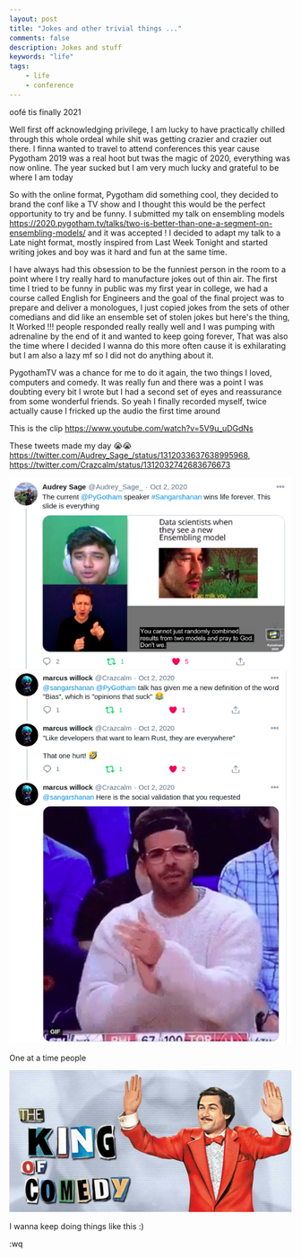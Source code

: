 ```yaml
---
layout: post
title: "Jokes and other trivial things ..."
comments: false
description: Jokes and stuff
keywords: "life"
tags:
    - life
    - conference
---
```


oofé tis finally 2021


Well first off acknowledging privilege, I am lucky to have practically chilled through this whole
ordeal while shit was getting crazier and crazier out there. I finna wanted to travel to attend conferences
this year cause Pygotham 2019 was a real hoot but twas the magic of 2020, everything was now online. The year sucked but I am very much lucky and grateful to be where I am today 

So with the online format, Pygotham did something cool, they decided to brand the conf like a TV show 
and I thought this would be the perfect opportunity to try and be funny. I submitted my talk 
on ensembling models <https://2020.pygotham.tv/talks/two-is-better-than-one-a-segment-on-ensembling-models/> 
and it was accepted ! I decided to adapt my talk to a Late night format, mostly inspired from 
Last Week Tonight and started writing jokes and boy was it hard and fun at the same time.

I have always had this obsession to be the funniest person in the room to a point where I try really hard to manufacture jokes 
out of thin air. The first time I tried to be funny in public was my first year in college, we had
a course called English for Engineers and the goal of the final project was to prepare and deliver a monologues, I just copied 
jokes from the sets of other comedians and did like an ensemble set of stolen jokes but here's the thing, It Worked !!! people 
responded really really well and I was pumping with adrenaline by the end of it and wanted to keep going forever, That was also 
the time where I decided I wanna do this more often cause it is exhilarating but I am also a lazy mf so I did not do anything 
about it.

PygothamTV was a chance for me to do it again, the two things I loved, computers and comedy. It was really fun and
there was a point I was doubting every bit I wrote but I had a second set of eyes and reassurance from some wonderful friends. 
So yeah I finally recorded myself, twice actually cause I fricked up the audio the first time around

This is the clip <https://www.youtube.com/watch?v=5V9u_uDGdNs>

These tweets made my day 😭😭
<https://twitter.com/Audrey_Sage_/status/1312033637638995968>,
<https://twitter.com/Crazcalm/status/1312032742683676673>

![king](/img/in-post/tweet-pygotham-1.png)
![king](/img/in-post/tweet-pygotham-2.png)


One at a time people

![king](/img/in-post/king-of-comedy.jpg)


I wanna keep doing things like this :)

:wq
